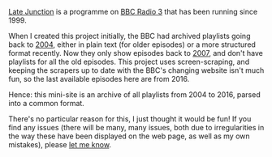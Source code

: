 [Late Junction](http://www.bbc.co.uk/programmes/b006tp52) is a programme on
[BBC Radio 3](http://www.bbc.co.uk/radio3) that has been running since 1999.

When I created this project initially, the BBC had archived playlists going
back to [2004](http://www.bbc.co.uk/radio3/latejunction/pip/archive/?2004),
either in plain text (for older episodes) or a more structured format
recently. Now they only show episodes back to
[2007](https://www.bbc.co.uk/programmes/b006tp52/broadcasts/2007/07), and
don't have playlists for all the old episodes. This project uses
screen-scraping, and keeping the scrapers up to date with the BBC's changing
website isn't much fun, so the last available episodes here are from 2016.

Hence: this mini-site is an archive of all playlists from 2004 to 2016, parsed
into a common format.

There's no particular reason for this, I just thought it would be fun! If you
find any issues (there will be many, many issues, both due to irregularities in
the way these have been displayed on the web page, as well as my own mistakes),
please [let me know](http://sean.mcgivern.me.uk/#contact).
